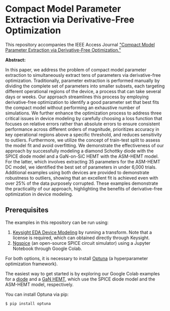 # Compact Model Parameter Extraction via Derivative-Free Optimization

This repository accompanies the IEEE Access Journal ["Compact Model Parameter Extraction via Derivative-Free Optimization."](https://ieeexplore.ieee.org/abstract/document/10662920)

**Abstract:**

In this paper, we address the problem of compact model parameter extraction to simultaneously extract tens of parameters via derivative-free optimization. Traditionally, parameter extraction is performed manually by dividing the complete set of parameters into smaller subsets, each targeting different operational regions of the device, a process that can take several days or weeks. Our approach streamlines this process by employing derivative-free optimization to identify a good parameter set that best fits the compact model without performing an exhaustive number of simulations. We further enhance the optimization process to address three critical issues in device modeling by carefully choosing a loss function that focuses on relative errors rather than absolute errors to ensure consistent performance across different orders of magnitude, prioritizes accuracy in key operational regions above a specific threshold, and reduces sensitivity to outliers. Furthermore, we utilize the concept of train-test split to assess the model fit and avoid overfitting. We demonstrate the effectiveness of our approach by successfully modeling a diamond Schottky diode with the SPICE diode model and a GaN-on-SiC HEMT with the ASM-HEMT model. For the latter, which involves extracting 35 parameters for the ASM-HEMT DC model, we identified the best set of parameters in under 6,000 trials. Additional examples using both devices are provided to demonstrate robustness to outliers, showing that an excellent fit is achieved even with over 25% of the data purposely corrupted. These examples demonstrate the practicality of our approach, highlighting the benefits of derivative-free optimization in device modeling.

## Prerequisites

The examples in this repository can be run using:

1) [Keysight EDA Device Modeling](http://www.keysight.com/find/device-modeling) by running a transform. Note that a license is required, which can obtained directly through Keysight.
2) [Ngspice](https://ngspice.sourceforge.io/) (an open-source SPICE circuit simulator) using a Jupyter Notebook through Google Colab.

For both options, it is necessary to install [Optuna](https://optuna.org/) (a hyperparameter optimization framework).

The easiest way to get started is by exploring our Google Colab examples for a [diode](https://colab.research.google.com/drive/1vlVsj_4leCJ4xJy8r8VxMdwLVOM-USWN?usp=drive_link) and a [GaN HEMT](https://colab.research.google.com/drive/1M9QDa1-GiKbrjiNZ2k_QYIkSa30PyKHl?usp=drive_link), which use the SPICE diode model and the ASM-HEMT model, respectively.

You can install Optuna via pip:

```sh
$ pip install optuna
